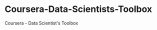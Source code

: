 Coursera-Data-Scientists-Toolbox
================================

Coursera - Data Scientist's Toolbox
